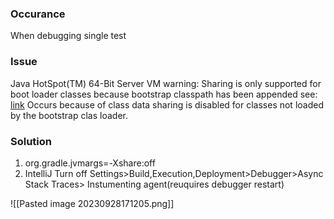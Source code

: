 ### Occurance
When debugging single test
### Issue
Java HotSpot(TM) 64-Bit Server VM warning: Sharing is only supported for boot loader classes because bootstrap classpath has been appended
see: <a href="https://nipafx.dev/java-application-class-data-sharing/">link</a>
Occurs because of class data sharing is disabled for classes not loaded by the bootstrap clas loader.

### Solution
1. org.gradle.jvmargs=-Xshare:off
2. IntelliJ 
Turn off Settings>Build,Execution,Deployment>Debugger>Async Stack Traces> Instumenting agent(reuquires debugger restart)

![[Pasted image 20230928171205.png]]